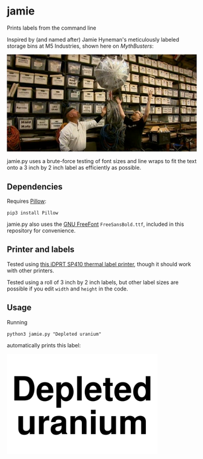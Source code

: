 # jamie

Prints labels from the command line

Inspired by (and named after) Jamie Hyneman's meticulously labeled storage bins at M5 Industries, shown here on *MythBusters*:

 ![Jamie's storage system at M5](m5.png)

jamie.py uses a brute-force testing of font sizes and line wraps to fit the text onto a 3 inch by 2 inch label as efficiently as possible. 

## Dependencies

Requires [Pillow](https://pillow.readthedocs.io/en/stable/):

    pip3 install Pillow

jamie.py also uses the [GNU FreeFont](https://www.gnu.org/software/freefont/) `FreeSansBold.ttf`, included in this repository for convenience.

## Printer and labels

Tested using [this iDPRT SP410 thermal label printer](https://www.amazon.com/gp/product/B08QYNKT7L), though it should work with other printers.

Tested using a roll of 3 inch by 2 inch labels, but other label sizes are possible if you edit `width` and `height` in the code.

## Usage

Running

    python3 jamie.py "Depleted uranium"

automatically prints this label:

<kbd>
    <img src="label.png" width="400">
</kbd>
